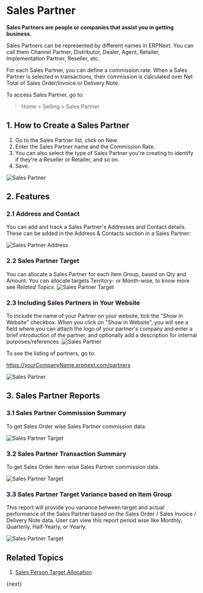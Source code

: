 <!-- add-breadcrumbs -->
# Sales Partner

**Sales Partners are people or companies that assist you in getting business.**

Sales Partners can be represented by different names in ERPNext. You can call them Channel Partner, Distributor, Dealer, Agent, Retailer, Implementation Partner, Reseller, etc.

For each Sales Partner, you can define a commission rate. When a Sales Partner is selected in transactions, their commission is calculated over Net Total of Sales Order/Invoice or Delivery Note.

To access Sales Partner, go to:
> Home > Selling > Sales Partner

## 1. How to Create a Sales Partner
1. Go to the Sales Partner list, click on New.
2. Enter the Sales Partner name and the Commission Rate.
3. You can also select the type of Sales Partner you're creating to identify if they're a Reseller or Retailer, and so on.
4. Save.

<img class="screenshot" alt="Sales Partner" src="{{docs_base_url}}/assets/img/selling/sales-partner.png">

## 2. Features
### 2.1 Address and Contact
You can add and track a Sales Partner's Addresses and Contact details. These can be added in the Address & Contacts section in a Sales Partner:

<img class="screenshot" alt="Sales Partner Address" src="{{docs_base_url}}/assets/img/selling/sales-partner-address.png">

### 2.2 Sales Partner Target
You can allocate a Sales Partner for each Item Group, based on Qty and Amount. You can allocate targets Territory- or Month-wise, to know more see *Related Topics*.
<img class="screenshot" alt="Sales Partner Target" src="{{docs_base_url}}/assets/img/selling/sales-partner-target.png">

### 2.3 Including Sales Partners in Your Website
To include the name of your Partner on your website, tick the "Show in Website" checkbox. When you click on "Show in Website", you will see a field where you can attach the logo of your partner's company and enter a brief introduction of the partner, and optionally add a description for internal purposes/references.
<img class="screenshot" alt="Sales Partner" src="{{docs_base_url}}/assets/img/selling/sales-partner-website.png">

To see the listing of partners, go to:

https://yourCompanyName.erpnext.com/partners

<img class="screenshot" alt="Sales Partner" src="{{docs_base_url}}/assets/img/crm/sales-partner-listing.png">

## 3. Sales Partner Reports
### 3.1 Sales Partner Commission Summary

To get Sales Order wise Sales Partner commission data.

<img class="screenshot" alt="Sales Partner Target" src="{{docs_base_url}}/assets/img/selling/sales-partner-commission.png">

### 3.2 Sales Partner Transaction Summary
To get Sales Order item-wise Sales Partner commission data.

<img class="screenshot" alt="Sales Partner Target" src="{{docs_base_url}}/assets/img/selling/sales-partner-commission-item.png">

### 3.3 Sales Partner Target Variance based on Item Group
This report will provide you variance between target and actual performance of the Sales Partner based on the Sales Order / Sales Invoice / Delivery Note data. User can view this report period wise like Monthly, Quarterly, Half-Yearly, or Yearly.

<img class="screenshot" alt="Sales Partner Target" src="{{docs_base_url}}/assets/img/selling/sales-partner-target-variance.png">

## Related Topics
1. [Sales Person Target Allocation](/docs/user/manual/en/selling/sales-person-target-allocation)

{next}
